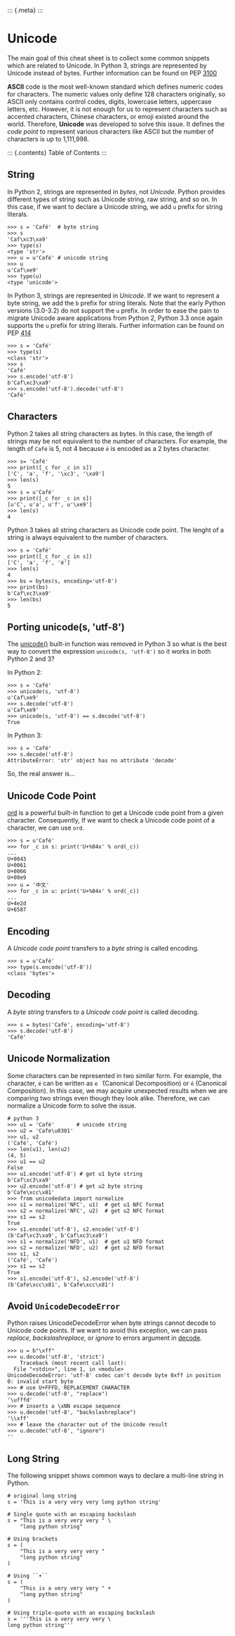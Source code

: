 ::: {.meta}
:::

Unicode
=======

The main goal of this cheat sheet is to collect some common snippets
which are related to Unicode. In Python 3, strings are represented by
Unicode instead of bytes. Further information can be found on PEP
[3100](https://www.python.org/dev/peps/pep-3100)

**ASCII** code is the most well-known standard which defines numeric
codes for characters. The numeric values only define 128 characters
originally, so ASCII only contains control codes, digits, lowercase
letters, uppercase letters, etc. However, it is not enough for us to
represent characters such as accented characters, Chinese characters, or
emoji existed around the world. Therefore, **Unicode** was developed to
solve this issue. It defines the *code point* to represent various
characters like ASCII but the number of characters is up to 1,111,998.

::: {.contents}
Table of Contents
:::

String
------

In Python 2, strings are represented in *bytes*, not *Unicode*. Python
provides different types of string such as Unicode string, raw string,
and so on. In this case, if we want to declare a Unicode string, we add
`u` prefix for string literals.

``` {.sourceCode .python}
>>> s = 'Café'  # byte string
>>> s
'Caf\xc3\xa9'
>>> type(s)
<type 'str'>
>>> u = u'Café' # unicode string
>>> u
u'Caf\xe9'
>>> type(u)
<type 'unicode'>
```

In Python 3, strings are represented in *Unicode*. If we want to
represent a byte string, we add the `b` prefix for string literals. Note
that the early Python versions (3.0-3.2) do not support the `u` prefix.
In order to ease the pain to migrate Unicode aware applications from
Python 2, Python 3.3 once again supports the `u` prefix for string
literals. Further information can be found on PEP
[414](https://www.python.org/dev/peps/pep-0414)

``` {.sourceCode .python}
>>> s = 'Café'
>>> type(s)
<class 'str'>
>>> s
'Café'
>>> s.encode('utf-8')
b'Caf\xc3\xa9'
>>> s.encode('utf-8').decode('utf-8')
'Café'
```

Characters
----------

Python 2 takes all string characters as bytes. In this case, the length
of strings may be not equivalent to the number of characters. For
example, the length of `Café` is 5, not 4 because `é` is encoded as a 2
bytes character.

``` {.sourceCode .python}
>>> s= 'Café'
>>> print([_c for _c in s])
['C', 'a', 'f', '\xc3', '\xa9']
>>> len(s)
5
>>> s = u'Café'
>>> print([_c for _c in s])
[u'C', u'a', u'f', u'\xe9']
>>> len(s)
4
```

Python 3 takes all string characters as Unicode code point. The lenght
of a string is always equivalent to the number of characters.

``` {.sourceCode .python}
>>> s = 'Café'
>>> print([_c for _c in s])
['C', 'a', 'f', 'é']
>>> len(s)
4
>>> bs = bytes(s, encoding='utf-8')
>>> print(bs)
b'Caf\xc3\xa9'
>>> len(bs)
5
```

Porting unicode(s, \'utf-8\')
-----------------------------

The
[unicode()](https://docs.python.org/2.7/library/functions.html#unicode)
built-in function was removed in Python 3 so what is the best way to
convert the expression `unicode(s, 'utf-8')` so it works in both Python
2 and 3?

In Python 2:

``` {.sourceCode .python}
>>> s = 'Café'
>>> unicode(s, 'utf-8')
u'Caf\xe9'
>>> s.decode('utf-8')
u'Caf\xe9'
>>> unicode(s, 'utf-8') == s.decode('utf-8')
True
```

In Python 3:

``` {.sourceCode .python}
>>> s = 'Café'
>>> s.decode('utf-8')
AttributeError: 'str' object has no attribute 'decode'
```

So, the real answer is\...

Unicode Code Point
------------------

[ord](https://docs.python.org/3/library/functions.html#ord) is a
powerful built-in function to get a Unicode code point from a given
character. Consequently, If we want to check a Unicode code point of a
character, we can use `ord`.

``` {.sourceCode .python}
>>> s = u'Café'
>>> for _c in s: print('U+%04x' % ord(_c))
...
U+0043
U+0061
U+0066
U+00e9
>>> u = '中文'
>>> for _c in u: print('U+%04x' % ord(_c))
...
U+4e2d
U+6587
```

Encoding
--------

A *Unicode code point* transfers to a *byte string* is called encoding.

``` {.sourceCode .python}
>>> s = u'Café'
>>> type(s.encode('utf-8'))
<class 'bytes'>
```

Decoding
--------

A *byte string* transfers to a *Unicode code point* is called decoding.

``` {.sourceCode .python}
>>> s = bytes('Café', encoding='utf-8')
>>> s.decode('utf-8')
'Café'
```

Unicode Normalization
---------------------

Some characters can be represented in two similar form. For example, the
character, `é` can be written as `e ́` (Canonical Decomposition) or `é`
(Canonical Composition). In this case, we may acquire unexpected results
when we are comparing two strings even though they look alike.
Therefore, we can normalize a Unicode form to solve the issue.

``` {.sourceCode .python}
# python 3
>>> u1 = 'Café'       # unicode string
>>> u2 = 'Cafe\u0301'
>>> u1, u2
('Café', 'Café')
>>> len(u1), len(u2)
(4, 5)
>>> u1 == u2
False
>>> u1.encode('utf-8') # get u1 byte string
b'Caf\xc3\xa9'
>>> u2.encode('utf-8') # get u2 byte string
b'Cafe\xcc\x81'
>>> from unicodedata import normalize
>>> s1 = normalize('NFC', u1)  # get u1 NFC format
>>> s2 = normalize('NFC', u2)  # get u2 NFC format
>>> s1 == s2
True
>>> s1.encode('utf-8'), s2.encode('utf-8')
(b'Caf\xc3\xa9', b'Caf\xc3\xa9')
>>> s1 = normalize('NFD', u1)  # get u1 NFD format
>>> s2 = normalize('NFD', u2)  # get u2 NFD format
>>> s1, s2
('Café', 'Café')
>>> s1 == s2
True
>>> s1.encode('utf-8'), s2.encode('utf-8')
(b'Cafe\xcc\x81', b'Cafe\xcc\x81')
```

Avoid `UnicodeDecodeError`
--------------------------

Python raises UnicodeDecodeError when byte strings cannot decode to
Unicode code points. If we want to avoid this exception, we can pass
*replace*, *backslashreplace*, or *ignore* to errors argument in
[decode](https://docs.python.org/3/library/stdtypes.html#bytes.decode).

``` {.sourceCode .python}
>>> u = b"\xff"
>>> u.decode('utf-8', 'strict')
    Traceback (most recent call last):
  File "<stdin>", line 1, in <module>
UnicodeDecodeError: 'utf-8' codec can't decode byte 0xff in position 0: invalid start byte
>>> # use U+FFFD, REPLACEMENT CHARACTER
>>> u.decode('utf-8', "replace")
'\ufffd'
>>> # inserts a \xNN escape sequence
>>> u.decode('utf-8', "backslashreplace")
'\\xff'
>>> # leave the character out of the Unicode result
>>> u.decode('utf-8', "ignore")
''
```

Long String
-----------

The following snippet shows common ways to declare a multi-line string
in Python.

``` {.sourceCode .python}
# original long string
s = 'This is a very very very long python string'

# Single quote with an escaping backslash
s = "This is a very very very " \
    "long python string"

# Using brackets
s = (
    "This is a very very very "
    "long python string"
)

# Using ``+``
s = (
    "This is a very very very " +
    "long python string"
)

# Using triple-quote with an escaping backslash
s = '''This is a very very very \
long python string'''
```
